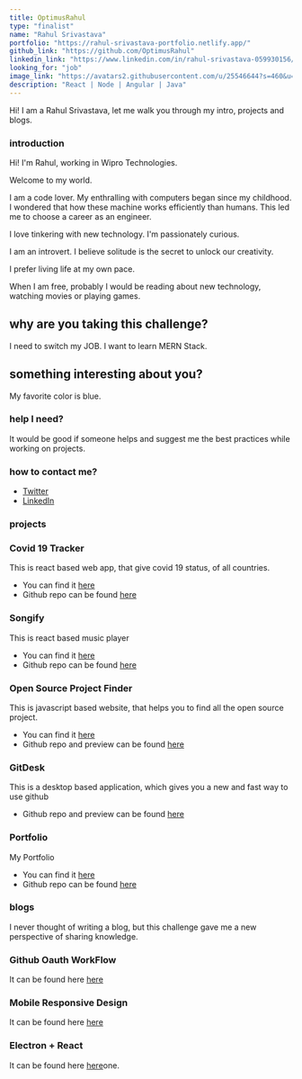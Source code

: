 ```yaml
---
title: OptimusRahul
type: "finalist"
name: "Rahul Srivastava"
portfolio: "https://rahul-srivastava-portfolio.netlify.app/"
github_link: "https://github.com/OptimusRahul"
linkedin_link: "https://www.linkedin.com/in/rahul-srivastava-059930156/"
looking_for: "job"
image_link: "https://avatars2.githubusercontent.com/u/25546644?s=460&u=805be038999803b3db2052a1a5ea23effdd9986c&v=4"
description: "React | Node | Angular | Java"
---
```


Hi! I am a Rahul Srivastava, let me walk you through my intro, projects and blogs.

### introduction

Hi! I'm Rahul, working in Wipro Technologies.

Welcome to my world.

I am a code lover. My enthralling with computers began since my childhood. I wondered that how these machine works efficiently than humans. This led me to choose a career as an engineer.

I love tinkering with new technology. I'm passionately curious.

I am an introvert. I believe solitude is the secret to unlock our creativity.

I prefer living life at my own pace.

When I am free, probably I would be reading about new technology, watching movies or playing games.

## why are you taking this challenge?

I need to switch my JOB.
I want to learn MERN Stack.

## something interesting about you?

My favorite color is blue.

### help I need?

It would be good if someone helps and suggest me the best practices while working on projects.

### how to contact me?

- [Twitter](https://twitter.com/__rahulsrivstv)
- [LinkedIn](https://www.linkedin.com/in/rahul-srivastava-059930156/)

### projects

### Covid 19 Tracker

This is react based web app, that give covid 19 status, of all countries.

- You can find it [here](https://covidupdates.netlify.app/)
- Github repo can be found [here](https://github.com/OptimusRahul/Covid19-Tracker)

### Songify

This is react based music player

- You can find it [here](https://songify-player.netlify.app/)
- Github repo can be found [here](https://github.com/OptimusRahul/Songify)

### Open Source Project Finder

This is javascript based website, that helps you to find all the open source project.

- You can find it [here](https://open-source-project-finder.herokuapp.com/)
- Github repo and preview can be found [here](https://github.com/OptimusRahul/Open-Source-Project-Finder)

### GitDesk

This is a desktop based application, which gives you a new and fast way to use github

- Github repo and preview can be found [here](https://github.com/OptimusRahul/GitDesk)

### Portfolio   

My Portfolio

- You can find it [here](https://rahul-srivastava-portfolio.netlify.app/)
- Github repo can be found [here](https://github.com/OptimusRahul/Portfolio)


### blogs

I never thought of writing a blog, but this challenge gave me a new perspective of sharing knowledge.

### Github Oauth WorkFlow
It can be found here [here](https://link.medium.com/uaKaJqUbK7)

### Mobile Responsive Design
It can be found here [here](https://link.medium.com/CobpQSXbK7)

### Electron + React
It can be found here [here](https://link.medium.com/dEcM43ObK7)one.